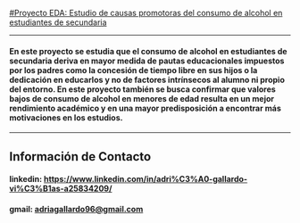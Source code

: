 [#Proyecto EDA: Estudio de causas promotoras del consumo de alcohol en estudiantes de secundaria](src/main.ipynb)

----------

#### En este proyecto se estudia que el consumo de alcohol en estudiantes de secundaria deriva en mayor medida de pautas educacionales impuestos por los padres como la concesión de tiempo libre en sus hijos o la dedicación en educarlos y no de factores intrínsecos al alumno ni propio del entorno. En este proyecto también se busca confirmar que valores bajos de consumo de alcohol en menores de edad resulta en un mejor rendimiento académico y en una mayor predisposición a encontrar más motivaciones en los estudios.

----------

## Información de Contacto

#### linkedin: https://www.linkedin.com/in/adri%C3%A0-gallardo-vi%C3%B1as-a25834209/
#### gmail: adriagallardo96@gmail.com